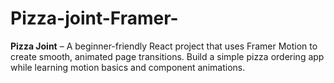 # Pizza-joint-Framer-
**Pizza Joint** – A beginner-friendly React project that uses Framer Motion to create smooth, animated page transitions. Build a simple pizza ordering app while learning motion basics and component animations.
